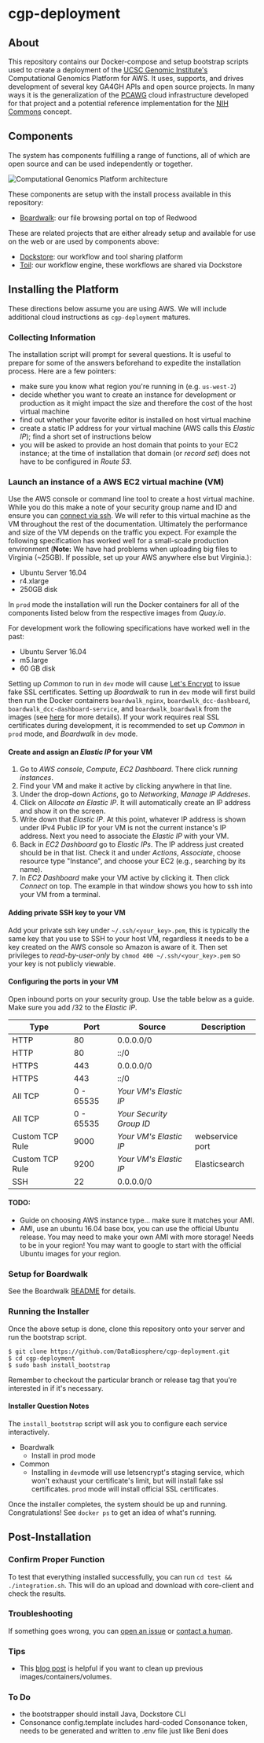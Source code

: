 # cgp-deployment

## About

This repository contains our Docker-compose and setup bootstrap scripts used to create a deployment of the [UCSC Genomic Institute's](http://ucsc-cgl.org) Computational Genomics Platform for AWS. It uses, supports, and drives development of several key GA4GH APIs and open source projects. In many ways it is the generalization of the [PCAWG](https://dcc.icgc.org/pcawg) cloud infrastructure developed for that project and a potential reference implementation for the [NIH Commons](https://datascience.nih.gov/commons) concept.

## Components

The system has components fulfilling a range of functions, all of which are open source and can be used independently or together.

![Computational Genomics Platform architecture](docs/dcc-arch.png)

These components are setup with the install process available in this repository:

* [Boardwalk](boardwalk/README.md): our file browsing portal on top of Redwood

These are related projects that are either already setup and available for use on the web or are used by components above:

* [Dockstore](https://dockstore.org): our workflow and tool sharing platform
* [Toil](https://github.com/BD2KGenomics/toil): our workflow engine, these workflows are shared via Dockstore

## Installing the Platform

These directions below assume you are using AWS.  We will include additional cloud instructions as `cgp-deployment` matures.

### Collecting Information

The installation script will prompt for several questions. It is useful to prepare for some of the answers beforehand to expedite the installation process. Here are a few pointers:

* make sure you know what region you're running in (e.g. `us-west-2`)
* decide whether you want to create an instance for development or production as it might impact the size and therefore the cost of the host virtual machine
* find out whether your favorite editor is installed on host virtual machine
* create a static IP address for your virtual machine (AWS calls this _Elastic IP_); find a short set of instructions below
* you will be asked to provide an host domain that points to your EC2 instance; at the time of installation that domain (or _record set_) does not have to be configured in _Route 53_.

### Launch an instance of a AWS EC2 virtual machine (VM)

Use the AWS console or command line tool to create a host virtual machine. While you do this make a note of your security group name and ID and ensure you can [connect via ssh](#sshconnect). We will refer to this virtual machine as the VM throughout the rest of the documentation. Ultimately the performance and size of the VM depends on the traffic you expect. For example the following specification has worked well for a small-scale production environment (**Note:** We have had problems when uploading big files to Virginia (~25GB). If possible, set up your AWS anywhere else but Virginia.):

* Ubuntu Server 16.04
* r4.xlarge
* 250GB disk

In `prod` mode the installation will run the Docker containers for all of the components listed below from the respective images from *Quay.io*.

For development work the following specifications have worked well in the past:
* Ubuntu Server 16.04
* m5.large
* 60 GB disk

Setting up *Common* to run in `dev` mode will cause [Let's Encrypt](https://letsencrypt.org/) to issue fake SSL certificates. Setting up *Boardwalk* to run in `dev` mode will first build then run the Docker containers `boardwalk_nginx`, `boardwalk_dcc-dashboard`, `boardwalk_dcc-dashboard-service`, and `boardwalk_boardwalk` from the images (see [here](https://github.com/DataBiosphere/cgp-deployment/blob/feature/update-readme/boardwalk/README.md#development-mode) for more details). If your work requires real SSL certificates during development, it is recommended to set up *Common* in `prod` mode, and *Boardwalk* in `dev` mode.


#### <a name="makeip"></a>Create and assign an _Elastic IP_ for your VM 
1. Go to _AWS console_, _Compute_,  _EC2 Dashboard_. There click *running instances*. 
2. Find your VM and make it active by clicking anywhere in that line.
3. Under the drop-down *Actions*, go to *Networking*, *Manage IP Addreses*.
4. Click on *Allocate an Elastic IP*. It will automatically create an IP address and show it on the screen.
5. Write down that _Elastic IP_. At this point, whatever IP address is shown under IPv4 Public IP for your VM is not the current instance's IP address. Next you need to associate the _Elastic IP_ with your VM.
6. Back in _EC2 Dashboard_ go to *Elastic IPs*. The IP address just created should be in that list. Check it and under *Actions*, *Associate*, choose resource type "Instance", and choose your EC2 (e.g., searching by its name).
7.  <a name="sshconnect"></a>In _EC2 Dashboard_ make your VM active by clicking it. Then click _Connect_ on top. The example in that window shows you how to ssh into your VM from a terminal.


#### Adding private SSH key to your VM

Add your private ssh key under `~/.ssh/<your_key>.pem`, this is typically the same key that you use to SSH to your host VM, regardless it needs to be a key created on the AWS console so Amazon is aware of it. Then set privileges to _read-by-user-only_ by `chmod 400 ~/.ssh/<your_key>.pem` so your key is not publicly viewable.

#### Configuring the ports in your VM
Open inbound ports on your security group. Use the table below as a guide. Make sure you add /32 to the *Elastic IP*.

| Type | Port | Source | Description |
| --- | --- | --- | --- |
| HTTP | 80 | 0.0.0.0/0 | |
| HTTP | 80 | ::/0 | |
| HTTPS | 443 | 0.0.0.0/0 | |
| HTTPS | 443 | ::/0 | |
| All TCP | 0 - 65535 | _Your VM's Elastic IP_ | |
| All TCP | 0 - 65535 | _Your Security Group ID_ | | 
| Custom TCP Rule | 9000 | _Your VM's Elastic IP_ | webservice port |
| Custom TCP Rule | 9200 | _Your VM's Elastic IP_ | Elasticsearch |
| SSH | 22 | 0.0.0.0/0 | |


#### TODO:

* Guide on choosing AWS instance type... make sure it matches your AMI.
* AMI, use an ubuntu 16.04 base box, you can use the official Ubuntu release.  You may need to make your own AMI with more storage! Needs to be in your region!  You may want to google to start with the official Ubuntu images for your region.

### Setup for Boardwalk

See the Boardwalk [README](boardwalk/README.md) for details.

### Running the Installer

Once the above setup is done, clone this repository onto your server and run the bootstrap script.

    $ git clone https://github.com/DataBiosphere/cgp-deployment.git
    $ cd cgp-deployment
    $ sudo bash install_bootstrap

Remember to checkout the particular branch or release tag that you're interested in if it's necessary.

#### Installer Question Notes

The `install_bootstrap` script will ask you to configure each service interactively.

* Boardwalk
  * Install in prod mode
* Common
  * Installing in `dev`mode will use letsencrypt's staging service, which won't exhaust your certificate's limit, but will install fake ssl certificates. `prod` mode will install official SSL certificates.
  
  
Once the installer completes, the system should be up and running. Congratulations! See `docker ps` to get an idea of what's running.

## Post-Installation

### Confirm Proper Function

To test that everything installed successfully, you can run `cd test && ./integration.sh`. This will do an upload and download with core-client and check the results.

### Troubleshooting

If something goes wrong, you can [open an issue](https://github.com/DataBiosphere/cgp-deployment/issues/new) or [contact a human](https://github.com/DataBiosphere/cgp-deployment/graphs/contributors).

### Tips

* This [blog post](https://www.digitalocean.com/community/tutorials/how-to-remove-docker-images-containers-and-volumes) is helpful if you want to clean up previous images/containers/volumes.

### To Do

* the bootstrapper should install Java, Dockstore CLI
* Consonance config.template includes hard-coded Consonance token, needs to be generated and written to .env file just like Beni does
